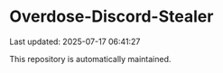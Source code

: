 # Overdose-Discord-Stealer

Last updated: 2025-07-17 06:41:27

This repository is automatically maintained.
